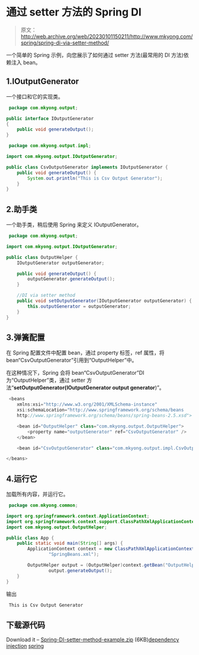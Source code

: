 # 通过 setter 方法的 Spring DI

> 原文：<http://web.archive.org/web/20230101150211/http://www.mkyong.com/spring/spring-di-via-setter-method/>

一个简单的 Spring 示例，向您展示了如何通过 setter 方法(最常用的 DI 方法)依赖注入 bean。

## 1.IOutputGenerator

一个接口和它的实现类。

```java
 package com.mkyong.output;

public interface IOutputGenerator
{
	public void generateOutput();
} 
```

```java
 package com.mkyong.output.impl;

import com.mkyong.output.IOutputGenerator;

public class CsvOutputGenerator implements IOutputGenerator {
	public void generateOutput() {
		System.out.println("This is Csv Output Generator");
	}
} 
```

 ## 2.助手类

一个助手类，稍后使用 Spring 来定义 IOutputGenerator。

```java
 package com.mkyong.output;

import com.mkyong.output.IOutputGenerator;

public class OutputHelper {
	IOutputGenerator outputGenerator;

	public void generateOutput() {
		outputGenerator.generateOutput();
	}

	//DI via setter method
	public void setOutputGenerator(IOutputGenerator outputGenerator) {
		this.outputGenerator = outputGenerator;
	}
} 
```

 ## 3.弹簧配置

在 Spring 配置文件中配置 bean，通过 property 标签，ref 属性，将 bean“CsvOutputGenerator”引用到“OutputHelper”中。

在这种情况下，Spring 会将 bean“CsvOutputGenerator”DI 为“OutputHelper”类，通过 setter 方法“**setOutputGenerator(IOutputGenerator output generator**)”。

```java
 <beans 
	xmlns:xsi="http://www.w3.org/2001/XMLSchema-instance"
	xsi:schemaLocation="http://www.springframework.org/schema/beans
	http://www.springframework.org/schema/beans/spring-beans-2.5.xsd">

	<bean id="OutputHelper" class="com.mkyong.output.OutputHelper">
		<property name="outputGenerator" ref="CsvOutputGenerator" />
	</bean>

	<bean id="CsvOutputGenerator" class="com.mkyong.output.impl.CsvOutputGenerator" />

</beans> 
```

## 4.运行它

加载所有内容，并运行它。

```java
 package com.mkyong.common;

import org.springframework.context.ApplicationContext;
import org.springframework.context.support.ClassPathXmlApplicationContext;
import com.mkyong.output.OutputHelper;

public class App {
	public static void main(String[] args) {
		ApplicationContext context = new ClassPathXmlApplicationContext(
				"SpringBeans.xml");

		OutputHelper output = (OutputHelper)context.getBean("OutputHelper");
    	        output.generateOutput();
	}
} 
```

输出

```java
 This is Csv Output Generator 
```

## 下载源代码

Download it – [Spring-DI-setter-method-example.zip](http://web.archive.org/web/20190225100442/http://www.mkyong.com/wp-content/uploads/2011/06/Spring-DI-setter-method-example.zip) (6KB)[dependency injection](http://web.archive.org/web/20190225100442/http://www.mkyong.com/tag/dependency-injection/) [spring](http://web.archive.org/web/20190225100442/http://www.mkyong.com/tag/spring/)







